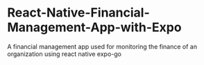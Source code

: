 # React-Native-Financial-Management-App-with-Expo
A financial management app used for monitoring the finance of an organization using react native expo-go 
